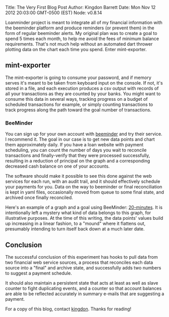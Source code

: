 Title: The Very First Blog Post
Author: Kingdon Barrett
Date: Mon Nov 12 2012 20:03:00 GMT-0500 (EST)
Node: v0.8.14

Loanminder project is meant to integrate all of my financial information with the beeminder platform and produce reminders (or prevent them) in the form of regular beeminder alerts.  My original plan was to create a goal to spend 5 times each month, to help me avoid the fees of minimum balance requirements.  That's not much help without an automated dart thrower plotting data on the chart each time you spend.  Enter mint-exporter.

## mint-exporter

The mint-exporter is going to consume your password, and if memory serves it's meant to be taken from keyboard input on the console.  If not, it's stored in a file, and each execution produces a csv output with records of all your transactions as they are counted by your banks.  You might want to consume this data in several ways, tracking progress on a budget of scheduled transactions for example, or simply counting transactions to track progress along the path toward the goal number of transactions.

### BeeMinder

You can sign up for your own account with [beeminder][] and try their service.  I recommend it.  The goal in our case is to get new data points and chart them approximately daily.  If you have a loan website with payment scheduling, you can count the number of days you wait to reconcile transactions and finally-verify that they were processed successfully, resulting in a reduction of principal on the graph and a corresponding decreased cash balance on one of your accounts.

The software should make it possible to see this done against the web services for each run, with an audit trail, and it should effectively schedule your payments for you.  Data on the way to beeminder or final reconciliation is kept in yaml files, occasionally moved from queue to some final state, and archived once finally reconciled.

Here's an example of a graph and a goal using BeeMinder: [20-minutes][].  It is intentionally left a mystery what kind of data belongs to this graph, for illustrative purposes.  At the time of this writing, the data points' values build up increasing in a linear fashion, to a "mound" where it flattens out, presumably intending to turn itself back down at a much later date.

## Conclusion

The successful conclusion of this experiment has hooks to pull data from two financial web service sources, a process that reconciles each data source into a "final" and archive state, and successfully adds two numbers to suggest a payment schedule.

It should also maintain a persistent state that acts at least as well as slave counter to fight duplicating events, and a counter so that account balances are able to be reflected accurately in summary e-mails that are suggesting a payment.

For a copy of this blog, contact [kingdon][].  Thanks for reading!

[kingdon]: mailto:kingdon@tuesdaystudios.com
[20-minutes]: http://beeminder.com/yebyenw/goals/20-minutes
[beeminder]: http://beeminder.com

